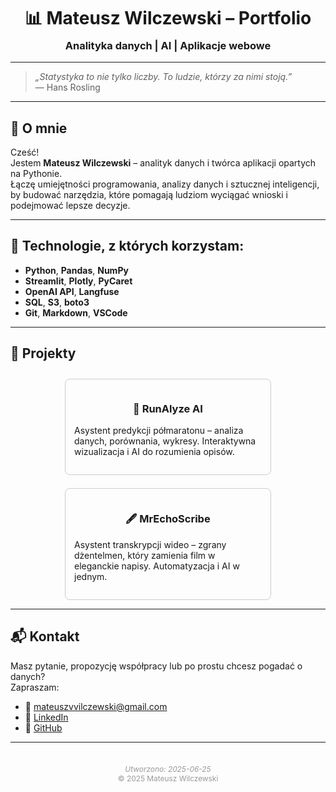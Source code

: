 <h1 align="center" style="margin-bottom: 0.2em;">📊 <strong>Mateusz Wilczewski – Portfolio</strong></h1>
<h3 align="center" style="margin-top: 0;">Analityka danych | AI | Aplikacje webowe</h3>

---

> *„Statystyka to nie tylko liczby. To ludzie, którzy za nimi stoją.”*  
> — Hans Rosling

---

## 👋 O mnie

Cześć!  
Jestem **Mateusz Wilczewski** – analityk danych i twórca aplikacji opartych na Pythonie.  
Łączę umiejętności programowania, analizy danych i sztucznej inteligencji, by budować narzędzia, które pomagają ludziom wyciągać wnioski i podejmować lepsze decyzje.

---

## 🧰 Technologie, z których korzystam:

- **Python**, **Pandas**, **NumPy**
- **Streamlit**, **Plotly**, **PyCaret**
- **OpenAI API**, **Langfuse**
- **SQL**, **S3**, **boto3**
- **Git**, **Markdown**, **VSCode**

---

## 🚀 Projekty

<div style="display: flex; flex-wrap: wrap; justify-content: center; gap: 1.5em; margin-top: 2em;">

<a href="runalyze-ai/index.html" style="text-decoration: none;">
  <div style="border: 1px solid #ccc; border-radius: 8px; width: 300px; padding: 1em;">
    <h3 align="center">🏃 RunAlyze AI</h3>
    <p>Asystent predykcji półmaratonu – analiza danych, porównania, wykresy. Interaktywna wizualizacja i AI do rozumienia opisów.</p>
  </div>
</a>

<a href="mr-echo-scribe/index.html" style="text-decoration: none;">
  <div style="border: 1px solid #ccc; border-radius: 8px; width: 300px; padding: 1em;">
    <h3 align="center">🖋️ MrEchoScribe</h3>
    <p>Asystent transkrypcji wideo – zgrany dżentelmen, który zamienia film w eleganckie napisy. Automatyzacja i AI w jednym.</p>
  </div>
</a>

<!-- Dodaj więcej projektów wedle potrzeb -->

</div>

---

## 📬 Kontakt

Masz pytanie, propozycję współpracy lub po prostu chcesz pogadać o danych?  
Zapraszam:

- 📧 mateuszvvilczewski@gmail.com  
- 💼 [LinkedIn](https://linkedin.com/in/twoj-profil)  
- 🐙 [GitHub](https://github.com/Mateusz-93)

---

<div style="text-align: center; font-size: 0.85em; color: #999; margin-top: 3em;">
  <em>Utworzono: 2025-06-25</em><br>
  © 2025 Mateusz Wilczewski
</div>
